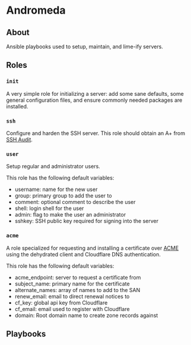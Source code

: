 # Andromeda

## About

Ansible playbooks used to setup, maintain, and lime-ify servers.

## Roles

### `init`

A very simple role for initializing a server: add some sane defaults, some
general configuration files, and ensure commonly needed packages are installed.

### `ssh`

Configure and harden the SSH server. This role should obtain an A+ from
[SSH Audit](https://www.sshaudit.com/).

### `user`

Setup regular and administrator users.

This role has the following default variables:

  * username: name for the new user
  * group: primary group to add the user to
  * comment: optional comment to describe the user
  * shell: login shell for the user
  * admin: flag to make the user an administrator
  * sshkey: SSH public key required for signing into the server

### `acme`

A role specialized for requesting and installing a certificate over
[ACME](https://tools.ietf.org/html/rfc8555) using the dehydrated client and
Cloudflare DNS authentication.

This role has the following default variables:

  * acme_endpoint: server to request a certificate from
  * subject_name: primary name for the certificate
  * alternate_names: array of names to add to the SAN
  * renew_email: email to direct renewal notices to
  * cf_key: global api key from Cloudflare
  * cf_email: email used to register with Cloudflare
  * domain: Root domain name to create zone records against

## Playbooks
